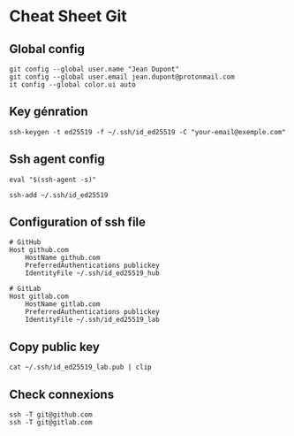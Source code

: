 # Cheat Sheet Git

## Global config
```
git config --global user.name "Jean Dupont"
git config --global user.email jean.dupont@protonmail.com
it config --global color.ui auto
```

## Key génration
```
ssh-keygen -t ed25519 -f ~/.ssh/id_ed25519 -C "your-email@exemple.com"
```

## Ssh agent config
```
eval "$(ssh-agent -s)"

ssh-add ~/.ssh/id_ed25519
```

## Configuration of ssh file
```
# GitHub
Host github.com
    HostName github.com
    PreferredAuthentications publickey
    IdentityFile ~/.ssh/id_ed25519_hub

# GitLab
Host gitlab.com
    HostName gitlab.com
    PreferredAuthentications publickey
    IdentityFile ~/.ssh/id_ed25519_lab
```

## Copy public key
```
cat ~/.ssh/id_ed25519_lab.pub | clip
```

## Check connexions
```
ssh -T git@github.com
ssh -T git@gitlab.com
```